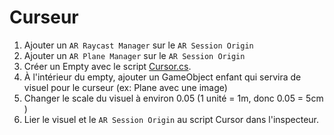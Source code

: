 # Curseur

1. Ajouter un `AR Raycast Manager` sur le `AR Session Origin`
2. Ajouter un `AR Plane Manager` sur le `AR Session Origin`
3. Créer un Empty avec le script [Cursor.cs](scripts/Cursor.cs).
4. À l'intérieur du empty, ajouter un GameObject enfant qui servira de visuel pour le curseur (ex: Plane avec une image)
5. Changer le scale du visuel à environ 0.05 (1 unité = 1m, donc 0.05 = 5cm
)
6. Lier le visuel et le `AR Session Origin` au script Cursor dans l'inspecteur.
